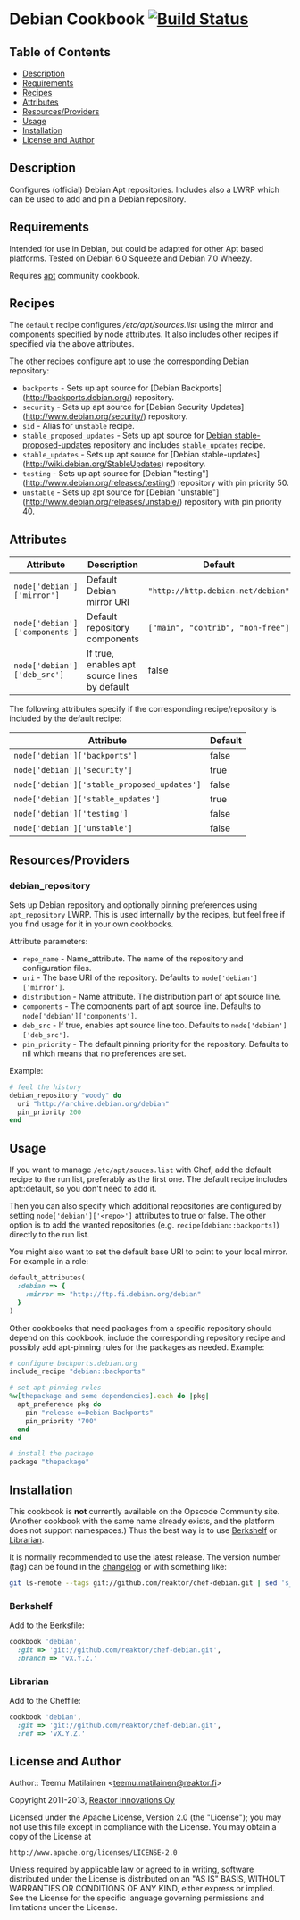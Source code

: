 Debian Cookbook [![Build Status](https://travis-ci.org/reaktor/chef-debian.png?branch=master)](https://travis-ci.org/reaktor/chef-debian)
===============

Table of Contents
-----------------

* [Description](#description)
* [Requirements](#requirements)
* [Recipes](#recipes)
* [Attributes](#attributes)
* [Resources/Providers](#resourcesproviders)
* [Usage](#usage)
* [Installation](#installation)
* [License and Author](#license-and-author)

Description
-----------

Configures (official) Debian Apt repositories. Includes also a LWRP which
can be used to add and pin a Debian repository.

Requirements
------------

Intended for use in Debian, but could be adapted for other Apt based platforms.
Tested on Debian 6.0 Squeeze and Debian 7.0 Wheezy.

Requires [apt](http://community.opscode.com/cookbooks/apt) community cookbook.

Recipes
-------

The `default` recipe configures _/etc/apt/sources.list_ using the mirror and
components specified by node attributes. It also includes other recipes if
specified via the above attributes.

The other recipes configure apt to use the corresponding Debian repository:

  * `backports` - Sets up apt source for [Debian Backports]
    (http://backports.debian.org/) repository.
  * `security` - Sets up apt source for [Debian Security Updates]
    (http://www.debian.org/security/) repository.
  * `sid` - Alias for `unstable` recipe.
  * `stable_proposed_updates` - Sets up apt source for [Debian
    stable-proposed-updates](http://wiki.debian.org/StableProposedUpdates)
    repository and includes `stable_updates` recipe.
  * `stable_updates` - Sets up apt source for [Debian stable-updates]
    (http://wiki.debian.org/StableUpdates) repository.
  * `testing` - Sets up apt source for [Debian "testing"]
    (http://www.debian.org/releases/testing/) repository with pin priority 50.
  * `unstable` - Sets up apt source for [Debian "unstable"]
    (http://www.debian.org/releases/unstable/) repository with pin priority 40.

Attributes
----------

Attribute                      | Description                    | Default
-------------------------------|--------------------------------|----------
`node['debian']['mirror']`     | Default Debian mirror URI      | `"http://http.debian.net/debian"`
`node['debian']['components']` | Default repository components  | `["main", "contrib", "non-free"]`
`node['debian']['deb_src']`    | If true, enables apt source lines by default | false

The following attributes specify if the corresponding recipe/repository is
included by the default recipe:

Attribute                                   | Default
--------------------------------------------|--------
`node['debian']['backports']`               | false
`node['debian']['security']`                | true
`node['debian']['stable_proposed_updates']` | false
`node['debian']['stable_updates']`          | true
`node['debian']['testing']`                 | false
`node['debian']['unstable']`                | false

Resources/Providers
-------------------

### debian_repository

Sets up Debian repository and optionally pinning preferences using
`apt_repository` LWRP. This is used internally by the recipes, but feel free
if you find usage for it in your own cookbooks.

Attribute parameters:

  * `repo_name` - Name_attribute. The name of the repository and configuration
    files.
  * `uri` - The base URI of the repository. Defaults to `node['debian']['mirror']`.
  * `distribution` - Name attribute. The distribution part of apt source line.
  * `components` - The components part of apt source line. Defaults to
    `node['debian']['components']`.
  * `deb_src` - If true, enables apt source line too. Defaults to
    `node['debian']['deb_src']`.
  * `pin_priority` - The default pinning priority for the repository. Defaults
    to nil which means that no preferences are set.

Example:

```ruby
# feel the history
debian_repository "woody" do
  uri "http://archive.debian.org/debian"
  pin_priority 200
end
```

Usage
-----

If you want to manage `/etc/apt/souces.list` with Chef, add the default recipe
to the run list, preferably as the first one. The default recipe includes
apt::default, so you don't need to add it.

Then you can also specify which additional repositories are configured by
setting `node['debian']['<repo>']` attributes to true or false. The other
option is to add the wanted repositories (e.g. `recipe[debian::backports]`)
directly to the run list.

You might also want to set the default base URI to point to your local mirror.
For example in a role:

```ruby
default_attributes(
  :debian => {
    :mirror => "http://ftp.fi.debian.org/debian"
  }
)
```

Other cookbooks that need packages from a specific repository should depend on
this cookbook, include the corresponding repository recipe and possibly add
apt-pinning rules for the packages as needed. Example:

```ruby
# configure backports.debian.org
include_recipe "debian::backports"

# set apt-pinning rules
%w[thepackage and some dependencies].each do |pkg|
  apt_preference pkg do
    pin "release o=Debian Backports"
    pin_priority "700"
  end
end

# install the package
package "thepackage"
```

Installation
------------

This cookbook is **not** currently available on the Opscode Community site.
(Another cookbook with the same name already exists, and the platform does not
support namespaces.) Thus the best way is to use
[Berkshelf](http://berkshelf.com/) or
[Librarian](https://github.com/applicationsonline/librarian#readme).

It is normally recommended to use the latest release. The version number (tag) can
be found in the [changelog](https://github.com/reaktor/chef-debian/blob/master/CHANGELOG.md)
or with something like:

```sh
git ls-remote --tags git://github.com/reaktor/chef-debian.git | sed 's_.*/__'
```

### Berkshelf

Add to the Berksfile:

```ruby
cookbook 'debian',
  :git => 'git://github.com/reaktor/chef-debian.git',
  :branch => 'vX.Y.Z.'
```

### Librarian

Add to the Cheffile:

```ruby
cookbook 'debian',
  :git => 'git://github.com/reaktor/chef-debian.git',
  :ref => 'vX.Y.Z.'
```

License and Author
------------------

Author:: Teemu Matilainen <<teemu.matilainen@reaktor.fi>>

Copyright 2011-2013, [Reaktor Innovations Oy](http://reaktor.fi/en)

Licensed under the Apache License, Version 2.0 (the "License");
you may not use this file except in compliance with the License.
You may obtain a copy of the License at

    http://www.apache.org/licenses/LICENSE-2.0

Unless required by applicable law or agreed to in writing, software
distributed under the License is distributed on an "AS IS" BASIS,
WITHOUT WARRANTIES OR CONDITIONS OF ANY KIND, either express or implied.
See the License for the specific language governing permissions and
limitations under the License.

